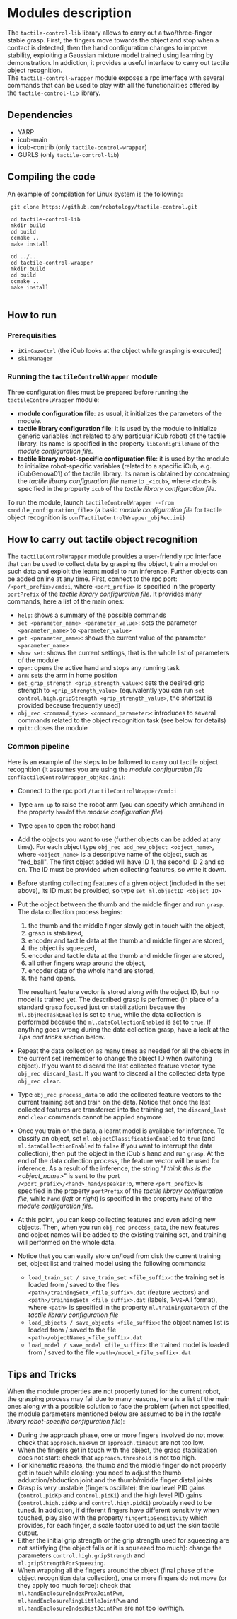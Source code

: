 # Modules description

The `tactile-control-lib` library allows to carry out a two/three-finger stable grasp. First, the fingers move towards the object and stop when a contact is detected, then the hand configuration changes to improve stability, exploiting a Gaussian mixture model trained using learning by demonstration. In addiction, it provides a useful interface to carry out tactile object recognition.  
The `tactile-control-wrapper` module exposes a rpc interface with several commands that can be used to play with all the functionalities offered by the `tactile-control-lib` library.

## Dependencies

* YARP
* icub-main
* icub-contrib (only `tactile-control-wrapper`)
* GURLS (only `tactile-control-lib`)

## Compiling the code

 An example of compilation for Linux system is the following:

```
 git clone https://github.com/robotology/tactile-control.git
 
 cd tactile-control-lib
 mkdir build
 cd build
 ccmake ..
 make install
 
 cd ../..
 cd tactile-control-wrapper
 mkdir build
 cd build
 ccmake ..
 make install
 
```

## How to run 

### Prerequisities

* `iKinGazeCtrl` (the iCub looks at the object while grasping is executed)
* `skinManager`

### Running the `tactileControlWrapper` module

Three configuration files must be prepared before running the `tactileControlWrapper` module: 

* **module configuration file**: as usual, it initializes the parameters of the module.
* **tactile library configuration file**: it is used by the module to initialize generic variables (not related to any particular iCub robot) of the tactile library. Its name is specified in the property `libConfigFileName` of the _module configuration file_.  
* **tactile library robot-specific configuration file**: it is used by the module to initialize robot-specific variables (related to a specific iCub, e.g. iCubGenova01) of the tactile library. Its name is obtained by concatening the _tactile library configuration file_ name to `_<icub>`, where `<icub>` is specified in the property `icub` of the _tactile library configuration file_.

To run the module, launch `tactileControlWrapper --from <module_configuration_file>` (a basic _module configuration file_ for tactile object recognition is `confTactileControlWrapper_objRec.ini`)

## How to carry out tactile object recognition

The `tactileControlWrapper` module provides a user-friendly rpc interface that can be used to collect data by grasping the object, train a model on such data and exploit the learnt model to run inference. Further objects can be added online at any time.
First, connect to the rpc port: `/<port_prefix>/cmd:i`, where `<port_prefix>` is specified in the property `portPrefix` of the _tactile library configuration file_. It provides many commands, here a list of the main ones:

* `help`: shows a summary of the possible commands
* `set <parameter_name> <parameter_value>`: sets the parameter `<parameter_name>` to `<parameter_value>`
* `get <parameter_name>`: shows the current value of the parameter `<parameter_name>`
* `show set`: shows the current settings, that is the whole list of parameters of the module
* `open`: opens the active hand and stops any running task
* `arm`: sets the arm in home position
* `set_grip_strength <grip_strength_value>`: sets the desired grip strength to `<grip_strength_value>` (equivalently you can run `set control.high.gripStrength <grip_strength_value>`, the shortcut is provided because frequently used)
* `obj_rec <command_type> <command_parameter>`: introduces to several commands related to the object recognition task (see below for details)
* `quit`: closes the module

### Common pipeline

Here is an example of the steps to be followed to carry out tactile object recognition (it assumes you are using the _module configuration file_ `confTactileControlWrapper_objRec.ini`):

* Connect to the rpc port `/tactileControlWrapper/cmd:i`
* Type `arm up` to raise the robot arm (you can specify which arm/hand in the property `hand`of the _module configuration file_)
* Type `open` to open the robot hand
* Add the objects you want to use (further objects can be added at any time). For each object type `obj_rec add_new_object <object_name>`, where `<object_name>` is a descriptive name of the object, such as "red_ball". The first object added will have ID 1, the second ID 2 and so on. The ID must be provided when collecting features, so write it down.
* Before starting collecting features of a given object (included in the set above), its ID must be provided, so type `set ml.objectID <object_ID>`
* Put the object between the thumb and the middle finger and run `grasp`. The data collection process begins:
  1) the thumb and the middle finger slowly get in touch with the object,
  2) grasp is stabilized,
  3) encoder and tactile data at the thumb and middle finger are stored,
  4) the object is squeezed,
  5) encoder and tactile data at the thumb and middle finger are stored,
  6) all other fingers wrap around the object,
  7) encoder data of the whole hand are stored,
  8) the hand opens.
  
  The resultant feature vector is stored along with the object ID, but no model is trained yet. The described grasp is performed (in place of a standard grasp focused just on stabilization) because the `ml.objRecTaskEnabled` is set to `true`, while the data collection is performed because the `ml.dataCollectionEnabled` is set to `true`. If anything goes wrong during the data collection grasp, have a look at the _Tips and tricks_ section below.
* Repeat the data collection as many times as needed for all the objects in the current set (remember to change the object ID when switching object). If you want to discard the last collected feature vector, type `obj_rec discard_last`. If you want to discard all the collected data type `obj_rec clear`.
* Type `obj_rec process_data` to add the collected feature vectors to the current training set and train on the data. Notice that once the last collected features are transferred into the training set, the `discard_last` and `clear` commands cannot be applied anymore.
* Once you train on the data, a learnt model is available for inference. To classify an object, set `ml.objectClassificationEnabled` to `true` (and `ml.dataCollectionEnabled` to `false` if you want to interrupt the data collection), then put the object in the iCub's hand and run `grasp`. At the end of the data collection process, the feature vector will be used for inference. As a result of the inference, the string "_I think this is the <object_name>_" is sent to the port `/<port_prefix>/<hand>_hand/speaker:o`, where `<port_prefix>` is specified in the property `portPrefix` of the _tactile library configuration file_, while `hand` (_left_ or _right_) is specified in the property `hand` of the _module configuration file_.
* At this point, you can keep collecting features and even adding new objects. Then, when you run `obj_rec process_data`, the new features and object names will be added to the existing training set, and training will performed on the whole data.
* Notice that you can easily store on/load from disk the current training set, object list and trained model using the following commands:
  * `load_train_set / save_train_set <file_suffix>`: the training set is loaded from / saved to the files `<path>/trainingSetX_<file_suffix>.dat` (feature vectors) and `<path>/trainingSetY_<file_suffix>.dat` (labels, 1-vs-All format), where `<path>` is specified in the property `ml.trainingDataPath` of the _tactile library configuration file_ 
  * `load_objects / save_objects <file_suffix>`: the object names list is loaded from / saved to the file `<path>/objectNames_<file_suffix>.dat`
  * `load_model / save_model <file_suffix>`: the trained model is loaded from / saved to the file `<path>/model_<file_suffix>.dat` 
  
## Tips and Tricks

When the module properties are not properly tuned for the current robot, the grasping process may fail due to many reasons, here is a list of the main ones along with a possible solution to face the problem (when not specified, the module parameters mentioned below are assumed to be in the _tactile library robot-specific configuration file_):
* During the approach phase, one or more fingers involved do not move: check that `approach.maxPwm` or `approach.timeout` are not too low.
* When the fingers get in touch with the object, the grasp stabilization does not start: check that `approach.threshold` is not too high.
* For kinematic reasons, the thumb and the middle finger do not properly get in touch while closing: you need to adjust the thumb adduction/abduction joint and the thumb/middle finger distal joints
* Grasp is very unstable (fingers oscillate): the low level PID gains (`control.pidKp` and `control.pidKi`) and the high level PID gains (`control.high.pidKp` and `control.high.pidKi`) probably need to be tuned. In addiction, if different fingers have different sensitivity when touched, play also with the property `fingertipSensitivity` which provides, for each finger, a scale factor used to adjust the skin tactile output.
* Either the initial grip strength or the grip strength used for squeezing are not satisfying (the object falls or it is squeezed too much): change the parameters `control.high.gripStrength` and `ml.gripStrengthForSqueezing`.
* When wrapping all the fingers around the object (final phase of the object recognition data collection), one or more fingers do not move (or they apply too much force): check that `ml.handEnclosureIndexProxJointPwm`, `ml.handEnclosureRingLittleJointPwm` and `ml.handEnclosureIndexDistJointPwm` are not too low/high.


  





